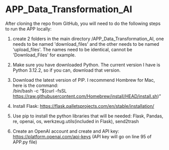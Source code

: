 # APP_Data_Transformation_AI

After cloning the repo from GitHub, you will need to do the following steps to run the APP locally:

1. create 2 folders in the main directory /APP_Data_Transformation_AI, one needs to be named 'download_files' and the other needs to be named 'upload_files'. The names need to be identical, cannot be 'Download_Files' for example. 

2. Make sure you have downloaded Python. The current version I have is Python 3.12.2, so if you can, download that version. 

3. Download the latest version of PIP. I recommend Hombrew for Mac, here is the command:  
            /bin/bash -c “$(curl -fsSL https://raw.githubusercontent.com/Homebrew/install/HEAD/install.sh)”

4. Install Flask: https://flask.palletsprojects.com/en/stable/installation/

5. Use pip to install the python libraries that will be needed:
   Flask, Pandas, re, openai, os, werkzeug.utils(included in Flask), send2trash

6. Create an OpenAI account and create and API key: https://platform.openai.com/api-keys (API key will go on line 95 of APP.py file)
